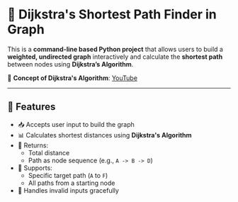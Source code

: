 # 🚀 Dijkstra's Shortest Path Finder in Graph

This is a **command-line based Python project** that allows users to build a **weighted, undirected graph** interactively and calculate the **shortest path** between nodes using **Dijkstra’s Algorithm**.

🔗 **Concept of  Dijkstra's Algorithm**: [YouTube](https://youtu.be/bZkzH5x0SKU?si=p7yW1U1kps1rPneU)

---

## 🧠 Features

- 📥 Accepts user input to build the graph
- 📊 Calculates shortest distances using **Dijkstra's Algorithm**
- 🧭 Returns:
  - Total distance
  - Path as node sequence (e.g., `A -> B -> D`)
- 🔁 Supports:
  - Specific target path (`A` to `F`)
  - All paths from a starting node
- 🚫 Handles invalid inputs gracefully

